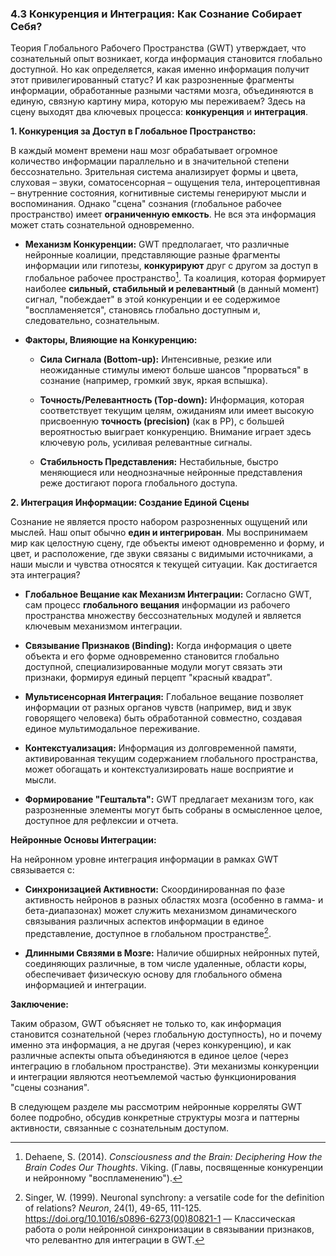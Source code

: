 ### 4.3 Конкуренция и Интеграция: Как Сознание Собирает Себя?

Теория Глобального Рабочего Пространства (GWT) утверждает, что сознательный опыт возникает, когда информация становится глобально доступной. Но как определяется, какая именно информация получит этот привилегированный статус? И как разрозненные фрагменты информации, обработанные разными частями мозга, объединяются в единую, связную картину мира, которую мы переживаем? Здесь на сцену выходят два ключевых процесса: **конкуренция** и **интеграция**.

**1. Конкуренция за Доступ в Глобальное Пространство:**

В каждый момент времени наш мозг обрабатывает огромное количество информации параллельно и в значительной степени бессознательно. Зрительная система анализирует формы и цвета, слуховая – звуки, соматосенсорная – ощущения тела, интероцептивная – внутренние состояния, когнитивные системы генерируют мысли и воспоминания. Однако "сцена" сознания (глобальное рабочее пространство) имеет **ограниченную емкость**. Не вся эта информация может стать сознательной одновременно.

-   **Механизм Конкуренции:** GWT предполагает, что различные нейронные коалиции, представляющие разные фрагменты информации или гипотезы, **конкурируют** друг с другом за доступ в глобальное рабочее пространство[^dehaene_consciousness_book]. Та коалиция, которая формирует наиболее **сильный, стабильный и релевантный** (в данный момент) сигнал, "побеждает" в этой конкуренции и ее содержимое "воспламеняется", становясь глобально доступным и, следовательно, сознательным.
    
-   **Факторы, Влияющие на Конкуренцию:**
    
    -   **Сила Сигнала (Bottom-up):** Интенсивные, резкие или неожиданные стимулы имеют больше шансов "прорваться" в сознание (например, громкий звук, яркая вспышка).
        
    -   **Точность/Релевантность (Top-down):** Информация, которая соответствует текущим целям, ожиданиям или имеет высокую присвоенную **точность (precision)** (как в PP), с большей вероятностью выиграет конкуренцию. Внимание играет здесь ключевую роль, усиливая релевантные сигналы.
        
    -   **Стабильность Представления:** Нестабильные, быстро меняющиеся или неоднозначные нейронные представления реже достигают порога глобального доступа.
        

**2. Интеграция Информации: Создание Единой Сцены**

Сознание не является просто набором разрозненных ощущений или мыслей. Наш опыт обычно **един и интегрирован**. Мы воспринимаем мир как целостную сцену, где объекты имеют одновременно и форму, и цвет, и расположение, где звуки связаны с видимыми источниками, а наши мысли и чувства относятся к текущей ситуации. Как достигается эта интеграция?

-   **Глобальное Вещание как Механизм Интеграции:** Согласно GWT, сам процесс **глобального вещания** информации из рабочего пространства множеству бессознательных модулей и является ключевым механизмом интеграции.
    
-   **Связывание Признаков (Binding):** Когда информация о цвете объекта и его форме одновременно становится глобально доступной, специализированные модули могут связать эти признаки, формируя единый перцепт "красный квадрат".
    
-   **Мультисенсорная Интеграция:** Глобальное вещание позволяет информации от разных органов чувств (например, вид и звук говорящего человека) быть обработанной совместно, создавая единое мультимодальное переживание.
    
-   **Контекстуализация:** Информация из долговременной памяти, активированная текущим содержанием глобального пространства, может обогащать и контекстуализировать наше восприятие и мысли.
    
-   **Формирование "Гештальта":** GWT предлагает механизм того, как разрозненные элементы могут быть собраны в осмысленное целое, доступное для рефлексии и отчета.
    

**Нейронные Основы Интеграции:**

На нейронном уровне интеграция информации в рамках GWT связывается с:

-   **Синхронизацией Активности:** Скоординированная по фазе активность нейронов в разных областях мозга (особенно в гамма- и бета-диапазонах) может служить механизмом динамического связывания различных аспектов информации в единое представление, доступное в глобальном пространстве[^singer_synchrony].
    
-   **Длинными Связями в Мозге:** Наличие обширных нейронных путей, соединяющих различные, в том числе удаленные, области коры, обеспечивает физическую основу для глобального обмена информацией и интеграции.
    

**Заключение:**

Таким образом, GWT объясняет не только то, как информация становится сознательной (через глобальную доступность), но и почему именно эта информация, а не другая (через конкуренцию), и как различные аспекты опыта объединяются в единое целое (через интеграцию в глобальном пространстве). Эти механизмы конкуренции и интеграции являются неотъемлемой частью функционирования "сцены сознания".

В следующем разделе мы рассмотрим нейронные корреляты GWT более подробно, обсудив конкретные структуры мозга и паттерны активности, связанные с сознательным доступом.


[^dehaene_consciousness_book]: Dehaene, S. (2014). *Consciousness and the Brain: Deciphering How the Brain Codes Our Thoughts*. Viking. (Главы, посвященные конкуренции и нейронному "воспламенению").
[^singer_synchrony]: Singer, W. (1999). Neuronal synchrony: a versatile code for the definition of relations? *Neuron*, 24(1), 49-65, 111-125. https://doi.org/10.1016/s0896-6273(00)80821-1 — Классическая работа о роли нейронной синхронизации в связывании признаков, что релевантно для интеграции в GWT.
